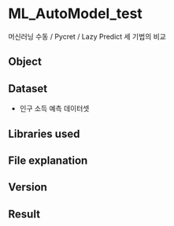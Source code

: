 # ML_AutoModel_test

머신러닝 수동 / Pycret / Lazy Predict 세 기법의 비교

## Object

## Dataset

- 인구 소득 예측 데이터셋

## Libraries used


## File explanation


## Version

## Result
